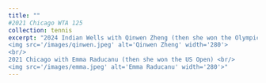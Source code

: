 ```yaml
---
title: ""
#2021 Chicago WTA 125
collection: tennis
excerpt: "2024 Indian Wells with Qinwen Zheng (then she won the Olympic gold medal) <br/>
<img src='/images/qinwen.jpeg' alt='Qinwen Zheng' width='280'>
<br/>
2021 Chicago with Emma Raducanu (then she won the US Open) <br/>
<img src='/images/emma.jpeg' alt='Emma Raducanu' width='280'>"
---
```

